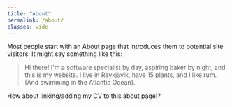 ```yaml
---
title: "About"
permalink: /about/
classes: wide
---
```


Most people start with an About page that introduces them to potential site visitors. It might say something like this:

> Hi there! I'm a software specialist by day, aspiring baker by night, and this is my website. I live in Reykjavík, have 15 plants, and I like rum. (And swimming in the Atlantic Ocean).


How about linking/adding my CV to this about page!?
